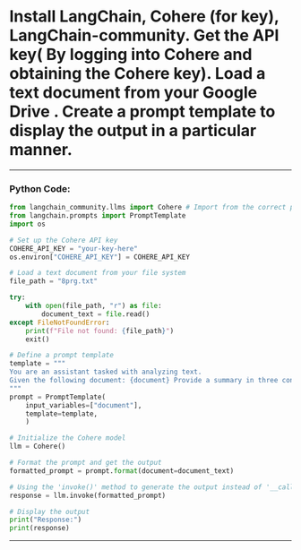 # Install LangChain, Cohere (for key), LangChain-community. Get the API key( By logging into Cohere and obtaining the Cohere key). Load a text document from your Google Drive . Create a prompt template to display the output in a particular manner.

---

### Python Code:

```python
from langchain_community.llms import Cohere # Import from the correct package
from langchain.prompts import PromptTemplate
import os

# Set up the Cohere API key
COHERE_API_KEY = "your-key-here"
os.environ["COHERE_API_KEY"] = COHERE_API_KEY

# Load a text document from your file system
file_path = "8prg.txt"

try:
	with open(file_path, "r") as file:
		document_text = file.read()
except FileNotFoundError:
	print(f"File not found: {file_path}")
	exit()

# Define a prompt template
template = """
You are an assistant tasked with analyzing text.
Given the following document: {document} Provide a summary in three concise bullet points:
"""
prompt = PromptTemplate(
	input_variables=["document"],
	template=template,
	)

# Initialize the Cohere model
llm = Cohere()

# Format the prompt and get the output
formatted_prompt = prompt.format(document=document_text)

# Using the 'invoke()' method to generate the output instead of '__call_'
response = llm.invoke(formatted_prompt)

# Display the output
print("Response:")
print(response)
```
---